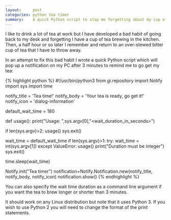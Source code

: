 ```yaml
---
layout:     post
categories: python tea timer
summary:    A quick Python script to stop me forgetting about my cup of tea.
---
```


I like to drink a lot of tea at work but I have developed a bad habit of going back to my desk and forgetting I have a cup of tea brewing in the kitchen. Then, a half hour or so later I remember and return to an over-stewed bitter cup of tea that I have to throw away.

In an attempt to fix this bad habit I wrote a quick Python script which will pop up a notification on my PC after 3 minutes to remind me to go get my tea:

{% highlight python %}
#!/usr/bin/python3
from gi.repository import Notify
import sys
import time

notify_title = 'Tea time!'
notify_body = 'Your tea is ready, go get it!'
notify_icon = 'dialog-information'

default_wait_time = 180

def usage():
    print("Usage: ",sys.argv[0],"<wait_duration_in_seconds>")

if len(sys.argv)>2:
    usage()
    sys.exit()
    
wait_time = default_wait_time
if len(sys.argv)>1:
    try:
        wait_time = int(sys.argv[1])
    except ValueError:
        usage()
        print("Duration must be integer")
        sys.exit()

time.sleep(wait_time)

Notify.init("Tea timer")
notification=Notify.Notification.new(notify_title, notify_body, notify_icon)
notification.show()
{% endhighlight %}

You can also specify the wait time duration as a command line argument if you want the tea to brew longer or shorter than 3 minutes. 

It should work on any Linux distribution but note that it uses Python 3. If you wish to use Python 2 you will need to change the format of the print statements.
